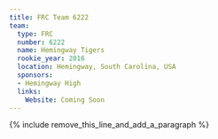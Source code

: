 ```yaml
---
title: FRC Team 6222
team:
  type: FRC
  number: 6222
  name: Hemingway Tigers
  rookie_year: 2016
  location: Hemingway, South Carolina, USA
  sponsors:
  - Hemingway High
  links:
    Website: Coming Soon
---
```


{% include remove_this_line_and_add_a_paragraph %}